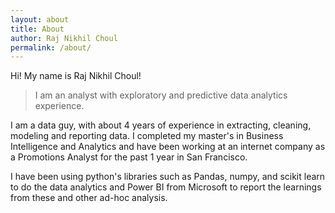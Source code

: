 ```yaml
---
layout: about
title: About
author: Raj Nikhil Choul
permalink: /about/
---
```


Hi! My name is <span class="highlight-span">Raj Nikhil Choul</span>!

> I am an analyst with exploratory and predictive data analytics experience.

I am a data guy, with about 4 years of experience in extracting, cleaning, modeling and reporting data. I completed my master's in Business Intelligence and Analytics and have been working at an internet company as a Promotions Analyst for the past 1 year in San Francisco.

I have been using python's libraries such as Pandas, numpy, and scikit learn to do the data analytics and Power BI from Microsoft to report the learnings from these and other ad-hoc analysis.
